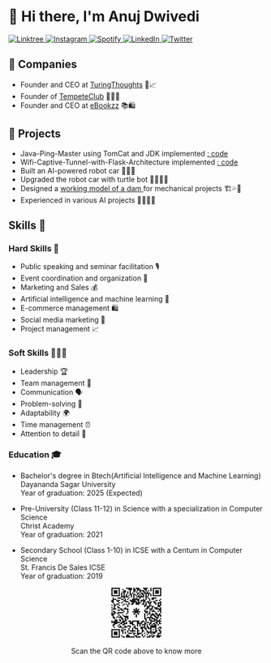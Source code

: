 <h1 align="left">👋 Hi there, I'm Anuj Dwivedi</h1> 

<p align="left">
  <a href="https://www.linktree.com/anuj_dwivedi" target="_blank">
    <img src="https://img.shields.io/badge/-Linktree-39E09B?style=flat-square&logo=linktree&logoColor=white&link=https://www.linktree.com/yourusername" alt="Linktree">
  </a>
  <a href="https://www.instagram.com/anuj_dwvd_0/" target="_blank">
    <img src="https://img.shields.io/badge/-Instagram-E4405F?style=flat-square&logo=instagram&logoColor=white&link=https://www.instagram.com/yourusername/" alt="Instagram">
  </a>
  <a href="https://open.spotify.com/user/invalid" target="_blank">
    <img src="https://img.shields.io/badge/-Spotify-1DB954?style=flat-square&logo=spotify&logoColor=white&link=https://open.spotify.com/user/yourusername" alt="Spotify">
  </a>
   <a href="https://www.linkedin.com/in/anuj-dwivedi-1352831b1/" target="_blank">
    <img src="https://img.shields.io/badge/-LinkedIn-0A66C2?style=flat-square&logo=linkedin&logoColor=white&link=https://www.linkedin.com/in/yourusername/" alt="LinkedIn">
  </a>
  <a href="https://twitter.com/turingthoughts?t=ZDw8FXB8KvOw9dcir6knZw&s=09" target="_blank">
    <img src="https://img.shields.io/badge/-Twitter-1DA1F2?style=flat-square&logo=twitter&logoColor=white&link=https://twitter.com/yourusername" alt="Twitter">
  </a>
</p>

## 💼 Companies

- Founder and CEO at <a href="https://linktr.ee/turingthoughts" target="_blank">TuringThoughts</a> 🤖📈
- Founder of <a href="https://tempetedsu.carrd.co/" target="_blank">TempeteClub</a> 🧑‍💻🤝
- Founder and CEO at <a href="https://e-bookzzz.myshopify.com/" target="_blank">eBookzz</a> 📚🛍️

## 🚀 Projects

- Java-Ping-Master using TomCat and JDK implemented <a href="https://www.linkedin.com/posts/anuj-dwivedi-1352831b1_github-anujdwivdijava-ping-master-activity-7046865911361798144-5DMQ?utm_source=share&utm_medium=member_desktop" target="_blank"> : code</a>
- Wifi-Captive-Tunnel-with-Flask-Architecture implemented <a href="https://www.linkedin.com/feed/update/urn:li:activity:7046520877366067200/" target="_blank"> : code</a>
- Built an AI-powered robot car 🚗🤖🧠
- Upgraded the robot car with turtle bot 🐢🚗🤖🧠
- Designed a <a href="https://damyl90.carrd.co/" target="_blank">working model of a dam </a>for mechanical projects 🏗️💦🤖
- Experienced in various AI projects 🧑‍💻🤖🧠

## Skills 🚀

### Hard Skills 🤖

- Public speaking and seminar facilitation 🎙️
- Event coordination and organization 🎉
- Marketing and Sales 💰
- Artificial intelligence and machine learning 🧠
- E-commerce management 🛍️
- Social media marketing 📱
- Project management 📈

### Soft Skills 🧑‍🤝‍🧑

- Leadership 🏆
- Team management 👥
- Communication 🗣️
- Problem-solving 🤔
- Adaptability 🌍
- Time management ⏰
- Attention to detail 👀

### Education 🎓

- Bachelor's degree in Btech(Artificial Intelligence and Machine Learning)  
  Dayananda Sagar University  
  Year of graduation: 2025 (Expected)
  
- Pre-University (Class 11-12) in Science with a specialization in Computer Science  
  Christ Academy  
  Year of graduation: 2021
  
- Secondary School (Class 1-10) in ICSE with a Centum in Computer Science  
  St. Francis De Sales ICSE  
  Year of graduation: 2019
<p align = "left">
<p align="center"><img src="anuj_linktree_1.jpg" width="100" height="100" alt="QR Code"></p><p align="center">Scan the QR code above to know more</p> </p>

